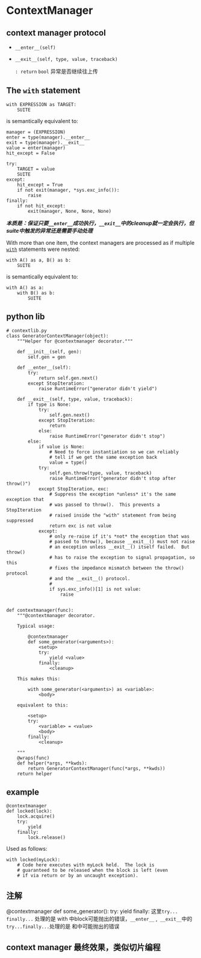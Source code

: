 # ContextManager

## context manager protocol
* `__enter__(self)` 

* `__exit__(self, type, value, traceback)`

  `: return` `bool` 异常是否继续往上传

## The `with` statement

```
with EXPRESSION as TARGET:
    SUITE
```

is semantically equivalent to:

```
manager = (EXPRESSION)
enter = type(manager).__enter__
exit = type(manager).__exit__
value = enter(manager)
hit_except = False

try:
    TARGET = value
    SUITE
except:
    hit_except = True
    if not exit(manager, *sys.exc_info()):
        raise
finally:
    if not hit_except:
        exit(manager, None, None, None)
```
***本质是：保证只要`__enter__`成功执行，`__exit__`中的cleanup就一定会执行，但suite中触发的异常还是需要手动处理***

With more than one item, the context managers are processed as if multiple [`with`](https://docs.python.org/3.10/reference/compound_stmts.html#with) statements were nested:

```
with A() as a, B() as b:
    SUITE
```

is semantically equivalent to:

```
with A() as a:
    with B() as b:
        SUITE
```
## python lib
```
# contextlib.py
class GeneratorContextManager(object):
    """Helper for @contextmanager decorator."""

    def __init__(self, gen):
        self.gen = gen

    def __enter__(self):
        try:
            return self.gen.next()
        except StopIteration:
            raise RuntimeError("generator didn't yield")

    def __exit__(self, type, value, traceback):
        if type is None:
            try:
                self.gen.next()
            except StopIteration:
                return
            else:
                raise RuntimeError("generator didn't stop")
        else:
            if value is None:
                # Need to force instantiation so we can reliably
                # tell if we get the same exception back
                value = type()
            try:
                self.gen.throw(type, value, traceback)
                raise RuntimeError("generator didn't stop after throw()")
            except StopIteration, exc:
                # Suppress the exception *unless* it's the same exception that
                # was passed to throw().  This prevents a StopIteration
                # raised inside the "with" statement from being suppressed
                return exc is not value
            except:
                # only re-raise if it's *not* the exception that was
                # passed to throw(), because __exit__() must not raise
                # an exception unless __exit__() itself failed.  But throw()
                # has to raise the exception to signal propagation, so this
                # fixes the impedance mismatch between the throw() protocol
                # and the __exit__() protocol.
                #
                if sys.exc_info()[1] is not value:
                    raise


def contextmanager(func):
    """@contextmanager decorator.

    Typical usage:

        @contextmanager
        def some_generator(<arguments>):
            <setup>
            try:
                yield <value>
            finally:
                <cleanup>

    This makes this:

        with some_generator(<arguments>) as <variable>:
            <body>

    equivalent to this:

        <setup>
        try:
            <variable> = <value>
            <body>
        finally:
            <cleanup>

    """
    @wraps(func)
    def helper(*args, **kwds):
        return GeneratorContextManager(func(*args, **kwds))
    return helper
```
## example

```
@contextmanager
def locked(lock):
    lock.acquire()
    try:
        yield
    finally:
        lock.release()
```
Used as follows:
```
with locked(myLock):
    # Code here executes with myLock held.  The lock is
    # guaranteed to be released when the block is left (even
    # if via return or by an uncaught exception).
```

## 注解
 @contextmanager
 def some_generator(<arguments>):
     <setup>
     try:
         yield <value>
     finally:
         <cleanup>
这里`try... finally...` 处理的是 with 中block可能抛出的错误，`__enter__` ,` __exit__`中的`try...finally...`处理的是<setup> 和<cleanup>中可能抛出的错误



## context manager 最终效果，类似切片编程